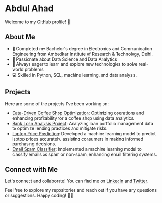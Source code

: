 # Abdul Ahad

Welcome to my GitHub profile! 👋

## About Me
- 🌱 Completed my Bachelor's degree in Electronics and Communication Engineering from Ambedkar Institute of Research & Technology, Delhi.
- 💼 Passionate about Data Science and Data Analytics 
- 🚀 Always eager to learn and explore new technologies to solve real-world problems.
- 💻 Skilled in Python, SQL, machine learning, and data analysis.

## Projects
Here are some of the projects I've been working on:
- [Data-Driven Coffee Shop Optimization](https://github.com/Abdul2045/Coffee-shop-sales): Optimizing operations and enhancing profitability for a coffee shop using data analytics.
- [Bank Loan Analysis Project](https://github.com/Abdul2045/Bank-Loan-Analysis): Analyzing loan portfolio management data to optimize lending practices and mitigate risks.
- [Laptop Price Prediction](https://github.com/Abdul2045/laptop-price-prediction): Developed a machine learning model to predict laptop prices accurately, assisting consumers in making informed purchasing decisions.
- [Email Spam Classifier](https://github.com/Abdul2045/Email-Spam-Classifier): Implemented a machine learning model to classify emails as spam or non-spam, enhancing email filtering systems.

## Connect with Me
Let's connect and collaborate! You can find me on [LinkedIn](https://www.linkedin.com/in/abdul-ahad-23b7101ba/) and [Twitter](https://twitter.com/abdulahad2045).

Feel free to explore my repositories and reach out if you have any questions or suggestions. Happy coding! 🚀🔥
<!---
Abdul2045/Abdul2045 is a ✨ special ✨ repository because its `README.md` (this file) appears on your GitHub profile.
You can click the Preview link to take a look at your changes.
--->
